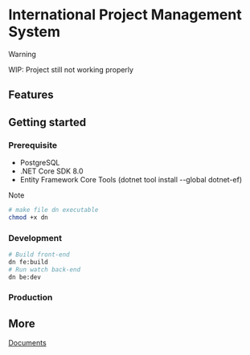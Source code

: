 # International Project Management System

> [!WARNING]
> WIP: Project still not working properly

## Features

## Getting started
### Prerequisite
- PostgreSQL
- .NET Core SDK 8.0
- Entity Framework Core Tools (dotnet tool install --global dotnet-ef) 

> [!NOTE]
> ```bash
> # make file dn executable
> chmod +x dn
> ```

### Development 
```bash
# Build front-end
dn fe:build
# Run watch back-end 
dn be:dev
```

### Production 

## More
[Documents](/docs/README.md)

